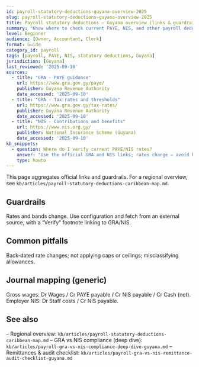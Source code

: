 ```yaml
---
id: payroll-statutory-deductions-guyana-overview-2025
slug: payroll-statutory-deductions-guyana-overview-2025
title: Payroll statutory deductions — Guyana overview (links & guardrails)
summary: "Know where to check current PAYE, NIS, and other payroll deductions in Guyana; includes official links, common pitfalls, and journal mapping."
level: Beginner
audience: [Owner, Accountant, Clerk]
format: Guide
category_id: payroll
tags: [payroll, PAYE, NIS, statutory deductions, Guyana]
jurisdiction: [Guyana]
last_reviewed: '2025-09-10'
sources:
  - title: "GRA - PAYE guidance"
    url: https://www.gra.gov.gy/paye/
    publisher: Guyana Revenue Authority
    date_accessed: '2025-09-10'
  - title: "GRA - Tax rates and thresholds"
    url: https://www.gra.gov.gy/tax-rates/
    publisher: Guyana Revenue Authority
    date_accessed: '2025-09-10'
  - title: "NIS - Contributions and benefits"
    url: https://www.nis.org.gy/
    publisher: National Insurance Scheme (Guyana)
    date_accessed: '2025-09-10'
kb_snippets:
  - question: Where do I verify current PAYE/NIS rates?
    answer: "Use the official GRA and NIS links; rates change — avoid hard‑coding."
    type: howto
---
```


This page aggregates official links and guardrails. For a regional overview, see `kb/articles/payroll-statutory-deductions-caribbean-map.md`.

## Guardrails
Rates and bands change. Use configuration and fetch from an external source, with a “Verify” footnote linking to GRA/NIS.

## Common pitfalls
Back‑dated rate changes; not applying caps or ceilings; misclassifying allowances.

## Journal mapping (generic)
Gross wages: Dr Wages / Cr PAYE payable / Cr NIS payable / Cr Cash (net).  
Employer NIS: Dr Staff costs / Cr NIS payable.

## See also
– Regional overview: `kb/articles/payroll-statutory-deductions-caribbean-map.md`
– GRA vs NIS compliance (deep dive): `kb/articles/payroll-gra-vs-nis-compliance-deep-dive-guyana.md`
– Remittances & audit checklist: `kb/articles/payroll-gra-vs-nis-remittance-audit-checklist-guyana.md`

